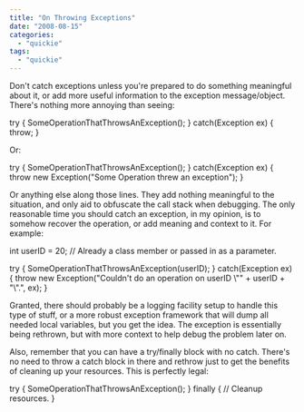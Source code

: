 ```yaml
---
title: "On Throwing Exceptions"
date: "2008-08-15"
categories: 
  - "quickie"
tags: 
  - "quickie"
---
```


Don't catch exceptions unless you're prepared to do something meaningful about it, or add more useful information to the exception message/object. There's nothing more annoying than seeing:

try
{
	SomeOperationThatThrowsAnException();
}
catch(Exception ex)
{
	throw;
}

Or:

try
{
	SomeOperationThatThrowsAnException();
}
catch(Exception ex)
{
	throw new Exception("Some Operation threw an exception");
}

Or anything else along those lines. They add nothing meaningful to the situation, and only aid to obfuscate the call stack when debugging. The only reasonable time you should catch an exception, in my opinion, is to somehow recover the operation, or add meaning and context to it. For example:

int userID = 20;   // Already a class member or passed in as a parameter.

try
{
	SomeOperationThatThrowsAnException(userID);
}
catch(Exception ex)
{
	throw new Exception("Couldn't do an operation on userID \\"" + userID + "\\".", ex);
}

Granted, there should probably be a logging facility setup to handle this type of stuff, or a more robust exception framework that will dump all needed local variables, but you get the idea. The exception is essentially being rethrown, but with more context to help debug the problem later on.

Also, remember that you can have a try/finally block with no catch. There's no need to throw a catch block in there and rethrow just to get the benefits of cleaning up your resources. This is perfectly legal:

try
{
	SomeOperationThatThrowsAnException();
}
finally
{
	// Cleanup resources.
}
